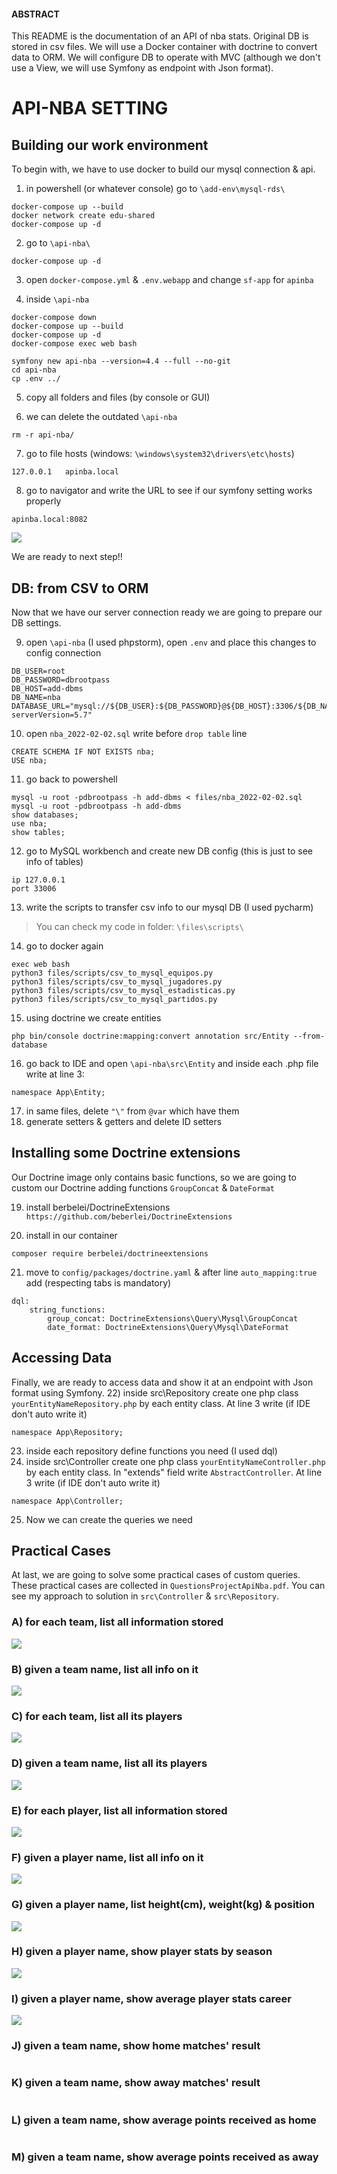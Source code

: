 #### ABSTRACT 
This README is the documentation of an API of nba stats.
Original DB is stored in csv files.
We will use a Docker container with doctrine to convert data to ORM.
We will configure DB to operate with MVC (although we don't use a View, we will use Symfony as endpoint with Json format).

# API-NBA SETTING

## Building our work environment

To begin with, we have to use docker to build our mysql connection & api.

1) in powershell (or whatever console) go to ```\add-env\mysql-rds\```
```
docker-compose up --build
docker network create edu-shared
docker-compose up -d
```

2) go to ```\api-nba\```
```
docker-compose up -d
```

3) open ```docker-compose.yml``` & ```.env.webapp``` and change ```sf-app``` for ```apinba```

4) inside ```\api-nba```
```
docker-compose down
docker-compose up --build
docker-compose up -d
docker-compose exec web bash

symfony new api-nba --version=4.4 --full --no-git
cd api-nba
cp .env ../
```

5) copy all folders and files (by console or GUI)

6) we can delete the outdated ```\api-nba```
```
rm -r api-nba/
```

7) go to file hosts (windows: ```\windows\system32\drivers\etc\hosts```)
```
127.0.0.1   apinba.local
```

8) go to navigator and write the URL to see if our symfony setting works properly
```
apinba.local:8082
```

![](https://i.imgur.com/68E1tdy.png)

We are ready to next step!!

## DB: from CSV to ORM

Now that we have our server connection ready we are going to prepare our DB settings.

9) open ```\api-nba``` (I used phpstorm), open ```.env``` and place this changes to config connection
```
DB_USER=root
DB_PASSWORD=dbrootpass
DB_HOST=add-dbms
DB_NAME=nba
DATABASE_URL="mysql://${DB_USER}:${DB_PASSWORD}@${DB_HOST}:3306/${DB_NAME}?serverVersion=5.7"
```

10) open ```nba_2022-02-02.sql``` write before ```drop table``` line
```
CREATE SCHEMA IF NOT EXISTS nba;
USE nba;
```

11) go back to powershell
```
mysql -u root -pdbrootpass -h add-dbms < files/nba_2022-02-02.sql
mysql -u root -pdbrootpass -h add-dbms
show databases;
use nba;
show tables;
```

12) go to MySQL workbench and create new DB config (this is just to see info of tables)
```
ip 127.0.0.1 
port 33006
```

13) write the scripts to transfer csv info to our mysql DB (I used pycharm)
> You can check my code in folder: ```\files\scripts\```

14) go to docker again 
```
exec web bash
python3 files/scripts/csv_to_mysql_equipos.py
python3 files/scripts/csv_to_mysql_jugadores.py
python3 files/scripts/csv_to_mysql_estadisticas.py
python3 files/scripts/csv_to_mysql_partidos.py
```

15) using doctrine we create entities
```
php bin/console doctrine:mapping:convert annotation src/Entity --from-database
```

16) go back to IDE and open ```\api-nba\src\Entity``` and inside each .php file write at line 3:
```
namespace App\Entity;
```
17) in same files, delete ```"\"``` from ```@var``` which have them
18) generate setters & getters and delete ID setters

## Installing some Doctrine extensions

Our Doctrine image only contains basic functions, so we are going to custom our Doctrine adding functions ```GroupConcat``` & ```DateFormat```

19) install berbelei/DoctrineExtensions ```https://github.com/beberlei/DoctrineExtensions```

20) install in our container
```
composer require berbelei/doctrineextensions
```

21) move to ```config/packages/doctrine.yaml``` & after line ```auto_mapping:true``` add (respecting tabs is mandatory)
```
dql:
    string_functions:
        group_concat: DoctrineExtensions\Query\Mysql\GroupConcat
        date_format: DoctrineExtensions\Query\Mysql\DateFormat
```

## Accessing Data
Finally, we are ready to access data and show it at an endpoint with Json format using Symfony.
22) inside src\Repository create one php class ```yourEntityNameRepository.php``` by each entity class. At line 3 write (if IDE don't auto write it) 
```
namespace App\Repository;
```
23) inside each repository define functions you need (I used dql)
24) inside src\Controller create one php class ```yourEntityNameController.php``` by each entity class. In "extends" field write ```AbstractController```. At line 3 write (if IDE don't auto write it)
```
namespace App\Controller;
```
25) Now we can create the queries we need

## Practical Cases
At last, we are going to solve some practical cases of custom queries.
These practical cases are collected in ```QuestionsProjectApiNba.pdf```.
You can see my approach to solution in ```src\Controller``` & ```src\Repository```.

### A) for each team, list all information stored
![](https://i.imgur.com/Jwd9GV0.png)

### B) given a team name, list all info on it
![](https://i.imgur.com/nMwYLKm.png)

### C) for each team, list all its players
![](https://i.imgur.com/Wna5MSv.png)

### D) given a team name, list all its players
![](https://i.imgur.com/dfnGGkB.png)

### E) for each player, list all information stored
![](https://i.imgur.com/aHGDYmG.png)

### F) given a player name, list all info on it
![](https://i.imgur.com/FkhFi4H.png)

### G) given a player name, list height(cm), weight(kg) & position
![](https://i.imgur.com/z9ix1l2.png)

### H) given a player name, show player stats by season
![](https://i.imgur.com/flvaCLM.png)

### I) given a player name, show average player stats career
![](https://i.imgur.com/pqZ2hOq.png)

### J) given a team name, show home matches' result
![]()

### K) given a team name, show away matches' result
![]()

### L) given a team name, show average points received as home
![]()

### M) given a team name, show average points received as away
![]()